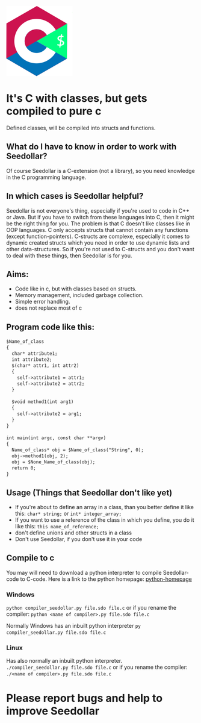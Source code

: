 ![Seedollar Logo](Logo.png)
# It's C with classes, but gets compiled to pure c
Defined classes, will be compiled into structs and functions.

## What do I have to know in order to work with Seedollar?
Of course Seedollar is a C-extension (not a library), so you need knowledge in the C programming language.

## In which cases is Seedollar helpful?
Seedollar is not everyone's thing, especially if you're used to code in C++ or Java.
But if you have to switch from these languages into C, then it might be the right thing for you.
The problem is that C doesn't like classes like in OOP languages. C only accepts structs that cannot contain any functions (except function-pointers).
C-structs are complexe, especially it comes to dynamic created structs which you need in order to use dynamic lists and other data-structures.
So if you're not used to C-structs and you don't want to deal with these things, then Seedollar is
for you.

## Aims:
* Code like in c, but with classes based on structs. 
* Memory management, included garbage collection. 
* Simple error handling. 
* does not replace most of c

## Program code like this:
```
$Name_of_class 
{
  char* attribute1;
  int attribute2;
  $(char* attr1, int attr2)
  {
    self->attribute1 = attr1;
    self->attribute2 = attr2;
  }
  
  $void method1(int arg1)
  {
    self->attribute2 = arg1;
  }
}

int main(int argc, const char **argv)
{
  Name_of_class* obj = $Name_of_class("String", 0);
  obj->method1(obj, 2);
  obj = $None_Name_of_class(obj);
  return 0;
}
```

## Usage (Things that Seedollar don't like yet)
* If you're about to define an array in a class, than you better define it like this: `char* string;` or `int* integer_array;`
* If you want to use a reference of the class in which you define, you do it like this: `this name_of_reference;`
* don't define unions and other structs in a class
* Don't use Seedollar, if you don't use it in your code

## Compile to c
You may will need to download a python interpreter to compile Seedollar-code to C-code. Here is a link to the python homepage: [python-homepage](https://www.python.org/)

### Windows
`python compiler_seedollar.py file.sdo file.c` 
or if you rename the compiler: `python <name of compiler>.py file.sdo file.c`

Normally Windows has an inbuilt python interpreter `py compiler_seedollar.py file.sdo file.c`

### Linux
Has also normally an inbuilt python interpreter.\
`./compiler_seedollar.py file.sdo file.c`
or if you rename the compiler: `./<name of compiler>.py file.sdo file.c`

# Please report bugs and help to improve Seedollar